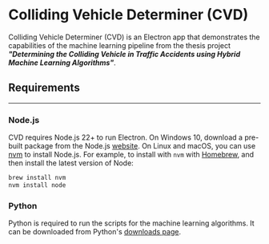 # Colliding Vehicle Determiner (CVD)

Colliding Vehicle Determiner (CVD) is an Electron app that demonstrates the capabilities of the machine learning pipeline from the thesis project ***"Determining the Colliding Vehicle in Traffic Accidents using Hybrid Machine Learning Algorithms"***.

## Requirements
---
### Node.js
CVD requires Node.js 22+ to run Electron. On Windows 10, download a pre-built package from the Node.js [website][node]. On Linux and macOS, you can use [nvm][nvm] to install Node.js. For example, to install with `nvm` with [Homebrew][brew], and then install the latest version of Node:

```sh
brew install nvm
nvm install node
```

### Python
Python is required to run the scripts for the machine learning algorithms. It can be downloaded from Python's [downloads page][python].

[brew]: https://mxcl.github.com/homebrew/
[node]: https://nodejs.org/
[nvm]: https://github.com/nvm-sh/nvm
[python]: https://www.python.org/downloads/